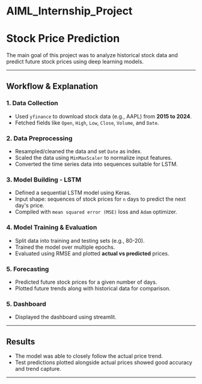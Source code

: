 # AIML_Internship_Project
# Stock Price Prediction
The main goal of this project was to analyze historical stock data and predict future stock prices using deep learning models.

---

## Workflow & Explanation

### 1. Data Collection
- Used `yfinance` to download stock data (e.g., AAPL) from **2015 to 2024**.
- Fetched fields like `Open`, `High`, `Low`, `Close`, `Volume`, and `Date`.

### 2. Data Preprocessing
- Resampled/cleaned the data and set `Date` as index.
- Scaled the data using `MinMaxScaler` to normalize input features.
- Converted the time series data into sequences suitable for LSTM.


### 3. Model Building - LSTM
- Defined a sequential LSTM model using Keras.
- Input shape: sequences of stock prices for `n` days to predict the next day's price.
- Compiled with `mean squared error (MSE)` loss and `Adam` optimizer.

### 4. Model Training & Evaluation
- Split data into training and testing sets (e.g., 80-20).
- Trained the model over multiple epochs.
- Evaluated using RMSE and plotted **actual vs predicted** prices.

### 5. Forecasting
- Predicted future stock prices for a given number of days.
- Plotted future trends along with historical data for comparison.

### 5. Dashboard
- Displayed the dashboard using streamlit.

---


## Results

- The model was able to closely follow the actual price trend. 
- Test predictions plotted alongside actual prices showed good accuracy and trend capture.

---
